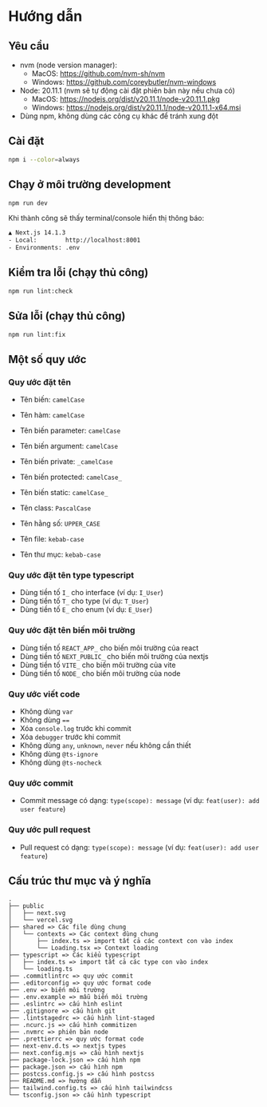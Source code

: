 # Hướng dẫn

## Yêu cầu

- nvm (node version manager):
  - MacOS: <https://github.com/nvm-sh/nvm>
  - Windows: <https://github.com/coreybutler/nvm-windows>
- Node: 20.11.1 (nvm sẽ tự động cài đặt phiên bản này nếu chưa có)
  - MacOS: <https://nodejs.org/dist/v20.11.1/node-v20.11.1.pkg>
  - Windows: <https://nodejs.org/dist/v20.11.1/node-v20.11.1-x64.msi>
- Dùng npm, không dùng các công cụ khác để tránh xung đột

## Cài đặt

```bash
npm i --color=always
```

## Chạy ở môi trường development

```bash
npm run dev
```

Khi thành công sẽ thấy terminal/console hiển thị thông báo:

```bash
▲ Next.js 14.1.3
- Local:        http://localhost:8001
- Environments: .env
```

## Kiểm tra lỗi (chạy thủ công)

```bash
npm run lint:check
```

## Sửa lỗi (chạy thủ công)

```bash
npm run lint:fix
```

## Một số quy ước

### Quy ước đặt tên

- Tên biến: `camelCase`
- Tên hàm: `camelCase`
- Tên biến parameter: `camelCase`
- Tên biến argument: `camelCase`

- Tên biến private: `_camelCase`
- Tên biến protected: `camelCase_`
- Tên biến static: `camelCase_`
- Tên class: `PascalCase`
- Tên hằng số: `UPPER_CASE`
- Tên file: `kebab-case`
- Tên thư mục: `kebab-case`

### Quy ước đặt tên type typescript

- Dùng tiền tố `I_` cho interface (ví dụ: `I_User`)
- Dùng tiền tố `T_` cho type (ví dụ: `T_User`)
- Dùng tiền tố `E_` cho enum (ví dụ: `E_User`)

### Quy ước đặt tên biến môi trường

- Dùng tiền tố `REACT_APP_` cho biến môi trường của react
- Dùng tiền tố `NEXT_PUBLIC_` cho biến môi trường của nextjs
- Dùng tiền tố `VITE_` cho biến môi trường của vite
- Dùng tiền tố `NODE_` cho biến môi trường của node

### Quy ước viết code

- Không dùng `var`
- Không dùng `==`
- Xóa `console.log` trước khi commit
- Xóa `debugger` trước khi commit
- Không dùng `any`, `unknown`, `never` nếu không cần thiết
- Không dùng `@ts-ignore`
- Không dùng `@ts-nocheck`

### Quy ước commit

- Commit message có dạng: `type(scope): message` (ví dụ: `feat(user): add user feature`)

### Quy ước pull request

- Pull request có dạng: `type(scope): message` (ví dụ: `feat(user): add user feature`)

## Cấu trúc thư mục và ý nghĩa

```text
.
├── public
│   ├── next.svg
│   └── vercel.svg
├── shared => Các file dùng chung
│   └── contexts => Các context dùng chung
│       ├── index.ts => import tất cả các context con vào index
│       └── Loading.tsx => Context loading
├── typescript => Các kiểu typescript
│   ├── index.ts => import tất cả các type con vào index
│   └── loading.ts
├── .commitlintrc => quy ước commit
├── .editorconfig => quy ước format code
├── .env => biến môi trường
├── .env.example => mẫu biến môi trường
├── .eslintrc => cấu hình eslint
├── .gitignore => cấu hình git
├── .lintstagedrc => cấu hình lint-staged
├── .ncurc.js => cấu hình commitizen
├── .nvmrc => phiên bản node
├── .prettierrc => quy ước format code
├── next-env.d.ts => nextjs types
├── next.config.mjs => cấu hình nextjs
├── package-lock.json => cấu hình npm
├── package.json => cấu hình npm
├── postcss.config.js => cấu hình postcss
├── README.md => hướng dẫn
├── tailwind.config.ts => cấu hình tailwindcss
└── tsconfig.json => cấu hình typescript
```
